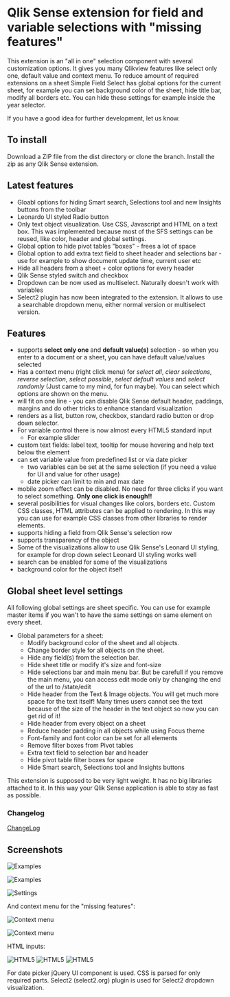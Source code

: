 # Qlik Sense extension for field and variable selections with "missing features"

This extension is an "all in one" selection component with several customization options. It gives you many Qlikview features like select only one, default value and context menu.
To reduce amount of required extensions on a sheet Simple Field Select has global options for the current sheet, for example you can set background color of the sheet, hide title bar, modify all borders etc. You can hide these settings for example inside the year selector.

If you have a good idea for further development, let us know.

## To install
Download a ZIP file from the dist directory or clone the branch. Install the zip as any Qlik Sense extension.

## Latest features
- Gloabl options for hiding Smart search, Selections tool and new Insights buttons from the toolbar
- Leonardo UI styled Radio button
- Only text object visualization. Use CSS, Javascript and HTML on a text box. This was implemented because most of the SFS settings can be reused, like color, header and global settings.
- Global option to hide pivot tables "boxes" - frees a lot of space
- Global option to add extra text field to sheet header and selections bar - use for example to show document update time, current user etc
- Hide all headers from a sheet + color options for every header
- Qlik Sense styled switch and checkbox
- Dropdown can be now used as multiselect. Naturally doesn't work with variables
- Select2 plugin has now been integrated to the extension. It allows to use a searchable dropdown menu, either normal version or multiselect version.

## Features
- supports **select only one** and **default value(s)** selection - so when you enter to a document or a sheet, you can have default value/values selected
- Has a context menu (right click menu) for _select all_, _clear selections_, _reverse selection_, _select possible_, _select default values_ and _select randomly_ (Just came to my mind, for fun maybe). You can select which options are shown on the menu.
- will fit on one line - you can disable Qlik Sense default header, paddings, margins and do other tricks to enhance standard visualization
- renders as a list, button row, checkbox, standard radio button or drop down selector.
- For variable control there is now almost every HTML5 standard input
  - For example slider
- custom text fields: label text, tooltip for mouse hovering and help text below the element
- can set variable value from predefined list or via date picker
  - two variables can be set at the same selection (if you need a value for UI and value for other usage)
  - date picker can limit to min and max date
- mobile zoom effect can be disabled. No need for three clicks if you want to select something. **Only one click is enough!!**
- several posibilities for visual changes like colors, borders etc. Custom CSS classes, HTML attributes can be applied to rendering. In this way you can use for example CSS classes from other libraries to render elements.
- supports hiding a field from Qlik Sense's selection row
- supports transparency of the object
- Some of the visualizations allow to use Qlik Sense's Leonard UI styling, for example for drop down select Leonard UI styling works well
- search can be enabled for some of the visualizations
- background color for the object itself

## Global sheet level settings
All following global settings are sheet specific. You can use for example master items if you wan't to have the same settings on same element on every sheet.

- Global parameters for a sheet:
  - Modify background color of the sheet and all objects.
  - Change border style for all objects on the sheet.
  - Hide any field(s) from the selection bar.
  - Hide sheet title or modify it's size and font-size
  - Hide selections bar and main menu bar. But be carefull if you remove the main menu, you can access edit mode only by changing the end of the url to /state/edit
  - Hide header from the Text & Image objects. You will get much more space for the text itself! Many times users cannot see the text because of the size of the header in the text object so now you can get rid of it!
  - Hide header from every object on a sheet
  - Reduce header padding in all objects while using Focus theme
  - Font-family and font color can be set for all elements
  - Remove filter boxes from Pivot tables
  - Extra text field to selection bar and header
  - Hide pivot table filter boxes for space
  - Hide Smart search, Selections tool and Insights buttons


This extension is supposed to be very light weight. It has no big libraries attached to it. In this way your Qlik Sense application is able to stay as fast as possible.

### Changelog
[ChangeLog](ChangeLog)

## Screenshots
![Examples](/docs/img/select2demo.PNG?raw=true "Header and Select2 demo" )

![Examples](/docs/img/SFSdemo.JPG?raw=true "Examples" )

![Settings](/docs/img/SFSselections3.PNG "Visual example" )

And context menu for the "missing features":

![Context menu](/docs/img/contextmenu.PNG "Context menu" )

![Context menu](/docs/img/luidemo.png "Switch and checkbox Qlik style" )

HTML inputs:

![HTML5](/docs/img/html5examples.PNG "HTML5 standard inputs" ) ![HTML5](/docs/img/html5examples2.PNG "HTML5 standard inputs" ) ![HTML5](/docs/img/html5Example3.PNG "HTML5 standard inputs" )


For date picker jQuery UI component is used. CSS is parsed for only required parts.
Select2 (select2.org) plugin is used for Select2 dropdown visualization.
